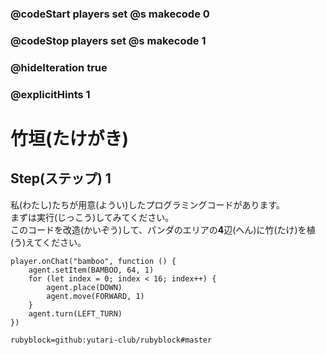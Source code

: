 ### @codeStart players set @s makecode 0
### @codeStop players set @s makecode 1

### @hideIteration true 
### @explicitHints 1


# 竹垣(たけがき)

## Step(ステップ) 1
私(わたし)たちが用意(ようい)したプログラミングコードがあります。</br>
まずは実行(じっこう)してみてください。</br>
このコードを改造(かいぞう)して、パンダのエリアの**4**辺(へん)に竹(たけ)を植(う)えてください。</br>

```template
player.onChat("bamboo", function () {
    agent.setItem(BAMBOO, 64, 1)
    for (let index = 0; index < 16; index++) {
        agent.place(DOWN)
        agent.move(FORWARD, 1)
    }
    agent.turn(LEFT_TURN)
})
```
```package
rubyblock=github:yutari-club/rubyblock#master
```
